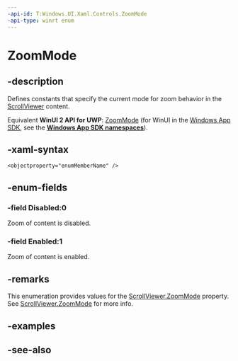 ```yaml
---
-api-id: T:Windows.UI.Xaml.Controls.ZoomMode
-api-type: winrt enum
---
```


<!-- Enumeration syntax
public enum Windows.UI.Xaml.Controls.ZoomMode : int
-->

# ZoomMode

## -description
Defines constants that specify the current mode for zoom behavior in the [ScrollViewer](scrollviewer.md) content.

Equivalent **WinUI 2 API for UWP**: [ZoomMode](/windows/winui/api/microsoft.ui.xaml.controls.zoommode) (for WinUI in the [Windows App SDK](/windows/apps/windows-app-sdk/), see the **[Windows App SDK namespaces](/windows/windows-app-sdk/api/winrt/)**).

## -xaml-syntax
```xaml
<objectproperty="enumMemberName" />
```


## -enum-fields
### -field Disabled:0
Zoom of content is disabled.

### -field Enabled:1
Zoom of content is enabled.


## -remarks

This enumeration provides values for the [ScrollViewer.ZoomMode](scrollviewer_zoommode.md) property. See [ScrollViewer.ZoomMode](scrollviewer_zoommode.md) for more info.

## -examples

## -see-also
